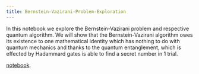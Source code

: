```yaml
---
title: Bernstein-Vazirani-Problem-Exploration
---
```


In this notebook we explore the Bernstein-Vazirani problem and respective quantum algorithm. 
We will show that the Bernstein-Vazirani algorithm owes its existence to one mathematical identity which has nothing to do with quantum mechanics
and thanks to the quantum entanglement, which is effected by Hadammard gates is able to find a secret number in 1 trial.

[notebook](https://github.com/samlip-blip/bernstein-vazirani/blob/main/Bernstein-Vazirani-Problem.ipynb).